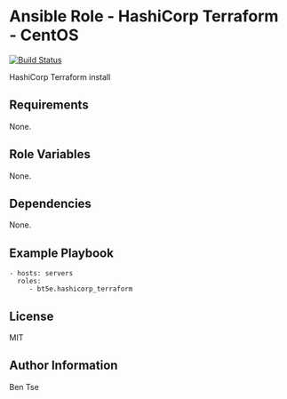 Ansible Role - HashiCorp Terraform - CentOS
========================================

[![Build Status](https://travis-ci.org/bt5e/ansible-role-hashicorp-terraform.svg?branch=master)](https://travis-ci.org/bt5e/ansible-role-hashicorp-terraform)

HashiCorp Terraform install

Requirements
------------

None.

Role Variables
--------------

None.

Dependencies
------------

None.

Example Playbook
----------------

    - hosts: servers
      roles:
         - bt5e.hashicorp_terraform

License
-------

MIT

Author Information
------------------

Ben Tse
